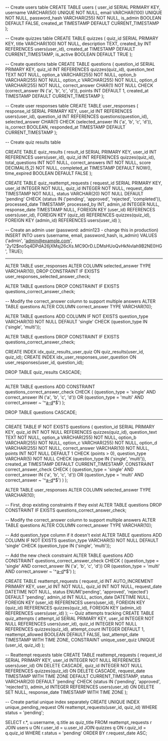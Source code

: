 -- Create users table
CREATE TABLE users (
    user_id SERIAL PRIMARY KEY,
    username VARCHAR(50) UNIQUE NOT NULL,
    email VARCHAR(100) UNIQUE NOT NULL,
    password_hash VARCHAR(255) NOT NULL,
    is_admin BOOLEAN DEFAULT FALSE,
    created_at TIMESTAMP DEFAULT CURRENT_TIMESTAMP
);

-- Create quizzes table
CREATE TABLE quizzes (
    quiz_id SERIAL PRIMARY KEY,
    title VARCHAR(100) NOT NULL,
    description TEXT,
    created_by INT REFERENCES users(user_id),
    created_at TIMESTAMP DEFAULT CURRENT_TIMESTAMP,
    is_active BOOLEAN DEFAULT TRUE
);

-- Create questions table
CREATE TABLE questions (
    question_id SERIAL PRIMARY KEY,
    quiz_id INT REFERENCES quizzes(quiz_id),
    question_text TEXT NOT NULL,
    option_a VARCHAR(255) NOT NULL,
    option_b VARCHAR(255) NOT NULL,
    option_c VARCHAR(255) NOT NULL,
    option_d VARCHAR(255) NOT NULL,
    correct_answer CHAR(1) NOT NULL CHECK (correct_answer IN ('a', 'b', 'c', 'd')),
    points INT DEFAULT 1,
    created_at TIMESTAMP DEFAULT CURRENT_TIMESTAMP
);

-- Create user responses table
CREATE TABLE user_responses (
    response_id SERIAL PRIMARY KEY,
    user_id INT REFERENCES users(user_id),
    question_id INT REFERENCES questions(question_id),
    selected_answer CHAR(1) CHECK (selected_answer IN ('a', 'b', 'c', 'd')),
    is_correct BOOLEAN,
    responded_at TIMESTAMP DEFAULT CURRENT_TIMESTAMP
);

-- Create quiz results table

CREATE TABLE quiz_results (
    result_id SERIAL PRIMARY KEY,
    user_id INT REFERENCES users(user_id),
    quiz_id INT REFERENCES quizzes(quiz_id),
    total_questions INT NOT NULL,
    correct_answers INT NOT NULL,
    score DECIMAL(5,2) NOT NULL,
    completed_at TIMESTAMP DEFAULT NOW(),
    time_expired BOOLEAN DEFAULT FALSE
);

CREATE TABLE quiz_reattempt_requests (
    request_id SERIAL PRIMARY KEY,
    user_id INTEGER NOT NULL,
    quiz_id INTEGER NOT NULL,
    request_date TIMESTAMP NOT NULL,
    status VARCHAR(20) NOT NULL DEFAULT 'pending' 
        CHECK (status IN ('pending', 'approved', 'rejected', 'completed')),
    processed_date TIMESTAMP,
    processed_by INT,
    admin_id INTEGER NULL,
    response_date TIMESTAMP NULL,
    FOREIGN KEY (user_id) REFERENCES users(user_id),
    FOREIGN KEY (quiz_id) REFERENCES quizzes(quiz_id),
    FOREIGN KEY (admin_id) REFERENCES users(user_id)
);


-- Create an admin user (password: admin123 - change this in production)
INSERT INTO users (username, email, password_hash, is_admin)
VALUES ('admin', 'admin@example.com', '$2y$12$no5q4DPdA26jXMsj26cXs.MC9OrD.LDMsHUoQvHkNvIah9B2NE0HG', TRUE);


--------------------------------------------------------------------------------------------------------------------------------------------------------------------------------------------------------------------------------------------------------------------------------------------------------------------------------------




ALTER TABLE user_responses 
ALTER COLUMN selected_answer TYPE VARCHAR(10),
DROP CONSTRAINT IF EXISTS user_responses_selected_answer_check;

ALTER TABLE questions DROP CONSTRAINT IF EXISTS questions_correct_answer_check;

-- Modify the correct_answer column to support multiple answers
ALTER TABLE questions 
ALTER COLUMN correct_answer TYPE VARCHAR(10);

ALTER TABLE questions 
ADD COLUMN IF NOT EXISTS question_type VARCHAR(10) NOT NULL DEFAULT 'single' CHECK (question_type IN ('single', 'multi'));

ALTER TABLE questions DROP CONSTRAINT IF EXISTS questions_correct_answer_check;



CREATE INDEX idx_quiz_results_user_quiz ON quiz_results(user_id, quiz_id);
CREATE INDEX idx_user_responses_user_question ON user_responses(user_id, question_id);

DROP TABLE quiz_results CASCADE;


-------------------------------------------------------------------------------------------------------------------------------------------
ALTER TABLE questions
ADD CONSTRAINT questions_correct_answer_check 
CHECK (
    (question_type = 'single' AND correct_answer IN ('a', 'b', 'c', 'd')) OR
    (question_type = 'multi' AND correct_answer ~ '^[a-d](,[a-d])*$')
);


DROP TABLE questions CASCADE;



--------------------------------------------------------------------------------------------------------------------------------------------------------------------------------------------------------------------------------------------------------------------------------------------------------------------------------------


CREATE TABLE IF NOT EXISTS questions (
    question_id SERIAL PRIMARY KEY,
    quiz_id INT NOT NULL REFERENCES quizzes(quiz_id),
    question_text TEXT NOT NULL,
    option_a VARCHAR(255) NOT NULL,
    option_b VARCHAR(255) NOT NULL,
    option_c VARCHAR(255) NOT NULL,
    option_d VARCHAR(255) NOT NULL,
    correct_answer VARCHAR(10) NOT NULL,
    points INT NOT NULL DEFAULT 1 CHECK (points > 0),
    question_type VARCHAR(5) NOT NULL CHECK (question_type IN ('single', 'multi')),
    created_at TIMESTAMP DEFAULT CURRENT_TIMESTAMP,
    CONSTRAINT correct_answer_check CHECK (
        (question_type = 'single' AND correct_answer IN ('a', 'b', 'c', 'd')) OR
        (question_type = 'multi' AND correct_answer ~ '^[a-d](,[a-d])*$')
    )
);

ALTER TABLE user_responses 
ALTER COLUMN selected_answer TYPE VARCHAR(10);

-- First, drop existing constraints if they exist
ALTER TABLE questions DROP CONSTRAINT IF EXISTS questions_correct_answer_check;

-- Modify the correct_answer column to support multiple answers
ALTER TABLE questions 
ALTER COLUMN correct_answer TYPE VARCHAR(10);

-- Add question_type column if it doesn't exist
ALTER TABLE questions 
ADD COLUMN IF NOT EXISTS question_type VARCHAR(5) NOT NULL DEFAULT 'single' CHECK (question_type IN ('single', 'multi'));

-- Add the new check constraint
ALTER TABLE questions
ADD CONSTRAINT questions_correct_answer_check 
CHECK (
    (question_type = 'single' AND correct_answer IN ('a', 'b', 'c', 'd')) OR
    (question_type = 'multi' AND correct_answer ~ '^[a-d](,[a-d])*$')
);



CREATE TABLE reattempt_requests (
    request_id INT AUTO_INCREMENT PRIMARY KEY,
    user_id INT NOT NULL,
    quiz_id INT NOT NULL,
    request_date DATETIME NOT NULL,
    status ENUM('pending', 'approved', 'rejected') DEFAULT 'pending',
    admin_id INT NULL,
    action_date DATETIME NULL,
    FOREIGN KEY (user_id) REFERENCES users(user_id),
    FOREIGN KEY (quiz_id) REFERENCES quizzes(quiz_id),
    FOREIGN KEY (admin_id) REFERENCES users(user_id)
);
-- Quiz attempts tracking
CREATE TABLE quiz_attempts (
    attempt_id SERIAL PRIMARY KEY,
    user_id INTEGER NOT NULL REFERENCES users(user_id),
    quiz_id INTEGER NOT NULL REFERENCES quizzes(quiz_id),
    attempt_count INTEGER DEFAULT 1,
    reattempt_allowed BOOLEAN DEFAULT FALSE,
    last_attempt_date TIMESTAMP WITH TIME ZONE,
    CONSTRAINT unique_user_quiz UNIQUE (user_id, quiz_id)
);

-- Reattempt requests table
CREATE TABLE reattempt_requests (
    request_id SERIAL PRIMARY KEY,
    user_id INTEGER NOT NULL REFERENCES users(user_id) ON DELETE CASCADE,
    quiz_id INTEGER NOT NULL REFERENCES quizzes(quiz_id) ON DELETE CASCADE,
    request_date TIMESTAMP WITH TIME ZONE DEFAULT CURRENT_TIMESTAMP,
    status VARCHAR(20) DEFAULT 'pending' CHECK (status IN ('pending', 'approved', 'rejected')),
    admin_id INTEGER REFERENCES users(user_id) ON DELETE SET NULL,
    response_date TIMESTAMP WITH TIME ZONE
);

-- Create partial unique index separately
CREATE UNIQUE INDEX unique_pending_request ON reattempt_requests(user_id, quiz_id) 
WHERE status = 'pending';

SELECT r.*, u.username, q.title as quiz_title
FROM reattempt_requests r
JOIN users u ON r.user_id = u.user_id
JOIN quizzes q ON r.quiz_id = q.quiz_id
WHERE r.status = 'pending'
ORDER BY r.request_date ASC;


